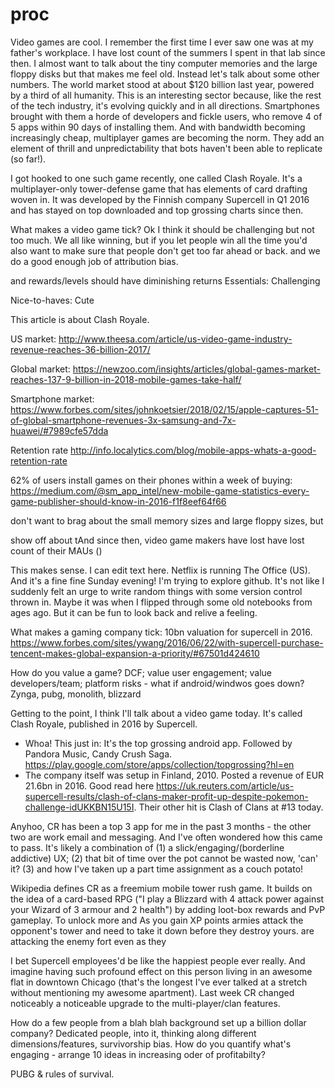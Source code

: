 # proc

Video games are cool. I remember the first time I ever saw one was at my father's workplace. I have lost count of the summers I spent in that lab since then. I almost want to talk about the tiny computer memories and the large floppy disks but that makes me feel old. Instead let's talk about some other numbers. The world market stood at about $120 billion last year, powered by a third of all humanity. This is an interesting sector because, like the rest of the tech industry, it's evolving quickly and in all directions. Smartphones brought with them a horde of developers and fickle users, who remove 4 of 5 apps within 90 days of installing them. And with bandwidth becoming increasingly cheap, multiplayer games are becoming the norm. They add an element of thrill and unpredictability that bots haven't been able to replicate (so far!).

I got hooked to one such game recently, one called Clash Royale. It's a multiplayer-only tower-defense game that has elements of card drafting woven in. It was developed by the Finnish company Supercell in Q1 2016 and has stayed on top downloaded and top grossing charts since then. 

What makes a video game tick? Ok I think it should be challenging but not too much. We all like winning, but if you let people win all the time you'd also want to make sure that people don't get too far ahead or back. and we do a good enough job of attribution bias. 

and rewards/levels should have diminishing returns 
Essentials: Challenging

Nice-to-haves: Cute 

This article is about Clash Royale.






US market: http://www.theesa.com/article/us-video-game-industry-revenue-reaches-36-billion-2017/

Global market: 
https://newzoo.com/insights/articles/global-games-market-reaches-137-9-billion-in-2018-mobile-games-take-half/

Smartphone market:
https://www.forbes.com/sites/johnkoetsier/2018/02/15/apple-captures-51-of-global-smartphone-revenues-3x-samsung-and-7x-huawei/#7989cfe57dda

Retention rate http://info.localytics.com/blog/mobile-apps-whats-a-good-retention-rate

 62% of users install games on their phones within a week of buying: https://medium.com/@sm_app_intel/new-mobile-game-statistics-every-game-publisher-should-know-in-2016-f1f8eef64f66
 
don't want to brag about the small memory sizes and large floppy sizes, but 

show off about tAnd since then, video game makers have lost have lost count of their MAUs ()

This makes sense. I can edit text here. Netflix is running The Office (US). And it's a fine fine Sunday evening!
I'm trying to explore github. It's not like I suddenly felt an urge to write random things with some version control thrown in. Maybe it was when I flipped through some old notebooks from ages ago. But it can be fun to look back and relive a feeling.

What makes a gaming company tick:
10bn valuation for supercell in 2016. 
https://www.forbes.com/sites/ywang/2016/06/22/with-supercell-purchase-tencent-makes-global-expansion-a-priority/#67501d424610

How do you value a game? 
DCF; value user engagement; value developers/team; platform risks - what if android/windwos goes down?
Zynga, pubg, monolith, blizzard


Getting to the point, I think I'll talk about a video game today. It's called Clash Royale, published in 2016 by Supercell. 
- Whoa! This just in:  It's the top grossing android app. Followed by Pandora Music, Candy Crush Saga. https://play.google.com/store/apps/collection/topgrossing?hl=en
- The company itself was setup in Finland, 2010. Posted a revenue of EUR 21.6bn in 2016. Good read here https://uk.reuters.com/article/us-supercell-results/clash-of-clans-maker-profit-up-despite-pokemon-challenge-idUKKBN15U15I. Their other hit is Clash of Clans at #13 today.

Anyhoo, CR has been a top 3 app for me in the past 3 months - the other two are work email and messaging. And I've often wondered how this came to pass. It's likely a combination of (1) a slick/engaging/(borderline addictive) UX; (2) that bit of time over the pot cannot be wasted now, 'can' it? <insert meme  here> (3) and how I've taken up a part time assignment as a couch potato!
  
Wikipedia defines CR as a freemium mobile tower rush game. It builds on the idea of a card-based RPG ("I play a Blizzard with 4 attack power against your Wizard of 3 armour and 2 health") by adding loot-box rewards and PvP gameplay. To unlock more and As you gain XP points  armies attack the opponent's tower and need to take it down before they destroy yours.  are attacking the enemy fort even as they

I bet Supercell employees'd be like the happiest people ever really. And imagine having such profound effect on this person living in an awesome flat in downtown Chicago (that's the longest I've ever talked at a stretch without mentioning my awesome apartment).
Last week CR changed noticeably a noticeable upgrade to the multi-player/clan features. 

How do a few people from a blah blah background set up a billion dollar company?
Dedicated people, into it, thinking along different dimensions/features, survivorship bias. How do you quantify what's engaging - arrange 10 ideas in increasing oder of profitabilty?

PUBG & rules of survival.

